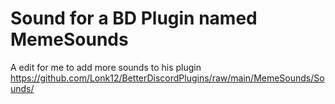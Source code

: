 # Sound for a BD Plugin named MemeSounds 
A edit for me to add more sounds to his plugin 
https://github.com/Lonk12/BetterDiscordPlugins/raw/main/MemeSounds/Sounds/
